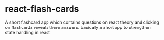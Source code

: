 # react-flash-cards
A short flashcard app which contains questions on react theory and clicking on flashcards reveals there answers. basically a short app to strengthen state handling in react 
